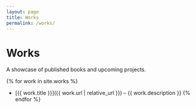 ```yaml
---
layout: page
title: Works
permalink: /works/
---
```


# Works

A showcase of published books and upcoming projects.

{% for work in site.works %}
- [{{ work.title }}]({{ work.url | relative_url }}) – {{ work.description }}
{% endfor %}
